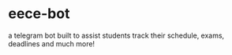 # eece-bot
 a telegram bot built to assist students track their schedule, exams, deadlines and much more!
